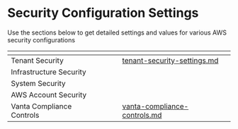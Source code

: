 # Security Configuration Settings

Use the sections below to get detailed settings and values for various AWS security configurations

<table data-view="cards"><thead><tr><th></th><th></th><th></th><th data-hidden data-card-target data-type="content-ref"></th></tr></thead><tbody><tr><td>Tenant Security </td><td></td><td></td><td><a href="tenant-security-settings.md">tenant-security-settings.md</a></td></tr><tr><td>Infrastructure Security</td><td></td><td></td><td></td></tr><tr><td>System Security</td><td></td><td></td><td></td></tr><tr><td>AWS Account Security</td><td></td><td></td><td></td></tr><tr><td>Vanta Compliance Controls</td><td></td><td></td><td><a href="vanta-compliance-controls.md">vanta-compliance-controls.md</a></td></tr></tbody></table>
